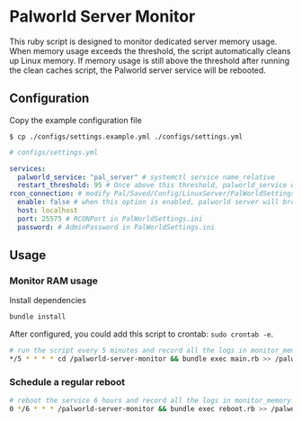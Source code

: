 # Palworld Server Monitor

This ruby script is designed to monitor dedicated server memory usage. When memory usage exceeds the threshold, the script automatically cleans up Linux memory. If memory usage is still above the threshold after running the clean caches script, the Palworld server service will be rebooted.

## Configuration

Copy the example configuration file

    $ cp ./configs/settings.example.yml ./configs/settings.yml

```yml
# configs/settings.yml

services:
  palworld_service: "pal_server" # systemctl service name_relative
  restart_threshold: 95 # Once above this threshold, palworld_service will clean caches and restart
rcon_connection: # modify Pal/Saved/Config/LinuxServer/PalWorldSettings.ini to enable rcon
  enable: false # when this option is enabled, palworld server will broadcast a message before the server be restarted.
  host: localhost
  port: 25575 # RCONPort in PalWorldSettings.ini
  password: # AdminPassword in PalWorldSettings.ini
```

## Usage

### Monitor RAM usage

Install dependencies
```bash
bundle install
```

After configured, you could add this script to crontab: `sudo crontab -e`.

```bash
# run the script every 5 minutes and record all the logs in monitor_memory.log
*/5 * * * * cd /palworld-server-monitor && bundle exec main.rb >> /palworld-server-monitor/logs/monitor_memory.log 2>&1
```

### Schedule a regular reboot

```bash
# reboot the service 6 hours and record all the logs in monitor_memory.log
0 */6 * * * /palworld-server-monitor && bundle exec reboot.rb >> /palworld-server-monitor/logs/monitor_memory.log 2>&1
```
